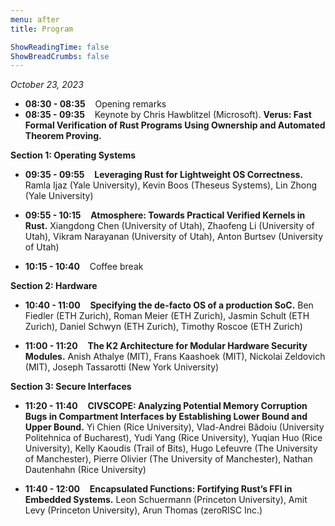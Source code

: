 ```yaml
---
menu: after
title: Program

ShowReadingTime: false
ShowBreadCrumbs: false
---
```


*October 23, 2023*

* **08:30 - 08:35**&nbsp;&nbsp;&nbsp;&nbsp;Opening remarks
* **08:35 - 09:35**&nbsp;&nbsp;&nbsp;&nbsp;Keynote by Chris Hawblitzel
  (Microsoft). **Verus: Fast Formal Verification of Rust Programs Using
  Ownership and Automated Theorem Proving.**

**Section 1: Operating Systems**

* **09:35 - 09:55**&nbsp;&nbsp;&nbsp;&nbsp;**Leveraging Rust for Lightweight OS
  Correctness.** Ramla Ijaz (Yale University), Kevin Boos (Theseus Systems),
  Lin Zhong (Yale University)

* **09:55 - 10:15**&nbsp;&nbsp;&nbsp;&nbsp;**Atmosphere: Towards Practical
  Verified Kernels in Rust.** Xiangdong Chen (University of Utah), Zhaofeng Li
  (University of Utah), Vikram Narayanan (University of Utah), Anton Burtsev
  (University of Utah)

* **10:15 - 10:40**&nbsp;&nbsp;&nbsp;&nbsp;Coffee break

**Section 2: Hardware**

* **10:40 - 11:00**&nbsp;&nbsp;&nbsp;&nbsp;**Specifying the de-facto OS of a
  production SoC.** Ben Fiedler (ETH Zurich), Roman Meier (ETH Zurich), Jasmin
  Schult (ETH   Zurich), Daniel Schwyn (ETH Zurich), Timothy Roscoe (ETH
  Zurich)

* **11:00 - 11:20**&nbsp;&nbsp;&nbsp;&nbsp;**The K2 Architecture for Modular
  Hardware Security Modules.** Anish Athalye (MIT), Frans Kaashoek (MIT),
  Nickolai Zeldovich (MIT), Joseph  Tassarotti (New York University)

**Section 3: Secure Interfaces**

* **11:20 - 11:40**&nbsp;&nbsp;&nbsp;&nbsp;**CIVSCOPE: Analyzing Potential
  Memory Corruption Bugs in Compartment Interfaces by Establishing Lower Bound
  and Upper Bound.** Yi Chien (Rice University), Vlad-Andrei Bădoiu (University
  Politehnica of Bucharest), Yudi Yang (Rice University), Yuqian Huo (Rice
  University), Kelly Kaoudis (Trail of Bits), Hugo Lefeuvre (The University of
  Manchester), Pierre Olivier (The University of Manchester), Nathan Dautenhahn
  (Rice University) 

* **11:40 - 12:00**&nbsp;&nbsp;&nbsp;&nbsp;**Encapsulated Functions: Fortifying
  Rust’s FFI in Embedded Systems.** Leon Schuermann (Princeton University),
  Amit Levy (Princeton University), Arun Thomas (zeroRISC Inc.)
